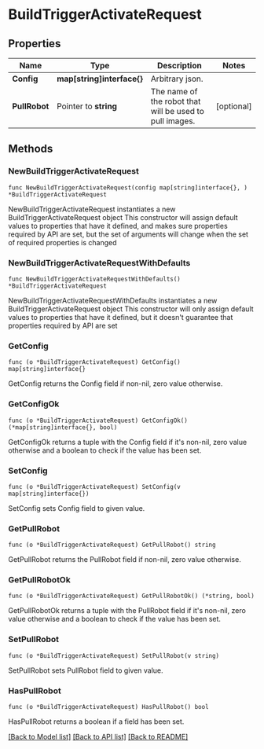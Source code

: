 # BuildTriggerActivateRequest

## Properties

Name | Type | Description | Notes
------------ | ------------- | ------------- | -------------
**Config** | **map[string]interface{}** | Arbitrary json. | 
**PullRobot** | Pointer to **string** | The name of the robot that will be used to pull images. | [optional] 

## Methods

### NewBuildTriggerActivateRequest

`func NewBuildTriggerActivateRequest(config map[string]interface{}, ) *BuildTriggerActivateRequest`

NewBuildTriggerActivateRequest instantiates a new BuildTriggerActivateRequest object
This constructor will assign default values to properties that have it defined,
and makes sure properties required by API are set, but the set of arguments
will change when the set of required properties is changed

### NewBuildTriggerActivateRequestWithDefaults

`func NewBuildTriggerActivateRequestWithDefaults() *BuildTriggerActivateRequest`

NewBuildTriggerActivateRequestWithDefaults instantiates a new BuildTriggerActivateRequest object
This constructor will only assign default values to properties that have it defined,
but it doesn't guarantee that properties required by API are set

### GetConfig

`func (o *BuildTriggerActivateRequest) GetConfig() map[string]interface{}`

GetConfig returns the Config field if non-nil, zero value otherwise.

### GetConfigOk

`func (o *BuildTriggerActivateRequest) GetConfigOk() (*map[string]interface{}, bool)`

GetConfigOk returns a tuple with the Config field if it's non-nil, zero value otherwise
and a boolean to check if the value has been set.

### SetConfig

`func (o *BuildTriggerActivateRequest) SetConfig(v map[string]interface{})`

SetConfig sets Config field to given value.


### GetPullRobot

`func (o *BuildTriggerActivateRequest) GetPullRobot() string`

GetPullRobot returns the PullRobot field if non-nil, zero value otherwise.

### GetPullRobotOk

`func (o *BuildTriggerActivateRequest) GetPullRobotOk() (*string, bool)`

GetPullRobotOk returns a tuple with the PullRobot field if it's non-nil, zero value otherwise
and a boolean to check if the value has been set.

### SetPullRobot

`func (o *BuildTriggerActivateRequest) SetPullRobot(v string)`

SetPullRobot sets PullRobot field to given value.

### HasPullRobot

`func (o *BuildTriggerActivateRequest) HasPullRobot() bool`

HasPullRobot returns a boolean if a field has been set.


[[Back to Model list]](../README.md#documentation-for-models) [[Back to API list]](../README.md#documentation-for-api-endpoints) [[Back to README]](../README.md)


